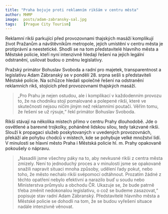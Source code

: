 ```yaml
---
title: "Praha bojuje proti reklamním rikšám v centru města"
author: MHMP
image:  posts/adam-zabransky-sal.jpg
tags:   [Prague City Tourism]
---
```


Reklamní rikši parkující před provozovnami thajských masáží komplikují život Pražanům a návštěvníkům metropole, jejich umístění v centru města je protiprávní a neestetické. Shodli se na tom představitelé hlavního města a Městské policie, kteří nyní intenzivně hledají řešení na jejich legální odstranění, usilovat budou o změnu legislativy. 

Pražský primátor Bohuslav Svoboda a radní pro majetek, transparentnost a legislativu Adam Zábranský se v pondělí 28. srpna sešli s představiteli Městské policie. Na schůzce hledali společné řešení na odstranění reklamních rikš, stojících před provozovnami thajských masáží.

> „Pro Prahu je nejen ostudou, ale i komplikací v každodenním provozu to, že na chodníku stojí pomalované a polepené rikši, které ve skutečnosti nejsou ničím jiným než reklamními poutači. Věřím tomu, že řešení se už rýsuje,“ řekl primátor Bohuslav Svoboda.

Rikši stávají na několika místech přímo v centru Prahy dlouhodobě. Jde o osvětlené a barevné trojkolky, poháněné lidskou silou, tedy takzvané rikši. Slouží k propagaci služeb poskytovaných v uvedených provozovnách, překáží ale pohybu chodců v místech, kde se pohybuje velké množství lidí. V minulosti se hlavní město Praha i Městská policie hl. m. Prahy opakovaně pokoušely o nápravu.

> „Nasadili jsme všechny páky na to, aby nevkusné rikši z centra města zmizely. Není to jednoduchý proces a v minulosti jsme se opakovaně snažili napravit situaci mnoha způsoby, udělení řady pokut, nebo toho, že město nechalo rikši svépomocí odtáhnout. Prozatím žádné z těchto opatření nebylo efektivní a narazilo buď u soudu nebo Ministerstva průmyslu a obchodu ČR. Ukazuje se, že bude patrně třeba změnit nedokonalou legislativu, o což se budeme zasazovat,“ popisuje stav radní Adam Zábranský. Představitelé hlavního města a Městské policie se dohodli na tom, že se budou vyřešení situace nadále intenzivně věnovat.
